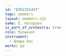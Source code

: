 ```yaml
---
id: "8262151447"
tags: members
layout: members.njk
name: Е. Наторова
is_part_of_orchestra: true
role: Музыкант
instrument:
  - Домра бас
works: да
---
```


